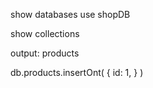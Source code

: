 show databases
use shopDB

show collections

output: products

db.products.insertOnt(
	{
		id: 1,
	}
)